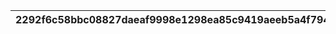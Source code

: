 |2292f6c58bbc08827daeaf9998e1298ea85c9419aeeb5a4f794a269244b451f1|4c6b8e02e0d9f8304b90ab7da452ce1afc27fd99c9abc3bca277e0c06aec6167|dd1fb37838f9373e06f01b777c914959e73b96aed5879def3f857bff1c51d151|b77313366af28be55f2cd0b05f3d434c4417d3570ab00efd2df83204189fdec2|0530021043ca5f7d07273de204103a70f1e29e1e4e7fa84897850ca91e75e1cf|a95cfd88b42bcfc9ec7aed10c6ae9340b7b6e144f6f3975beb8d3714b9934e06|2469fd1a7b58e48322dc3f0a90ca30bb8d42f78d200304990060416dc31b08b2|ce17111ef3ec63b687bac9bd8bdd510f9b821fe3ce510b680a836fe1da8f88cd|fe614456fecf64fc1955ef21fde9c4ca22bfdb153f57d25fa1c5af97f942d5b4|2f1fe1e2b89526b643956d46b211e9db99da9a0f6741981ae05ad7cb9753b79e|b3f72a0d81f465e51521f530983187cc41702c80509d648ea8341d2a281b877f|
| --- | --- | --- | --- | --- | --- | --- | --- | --- | --- | --- |